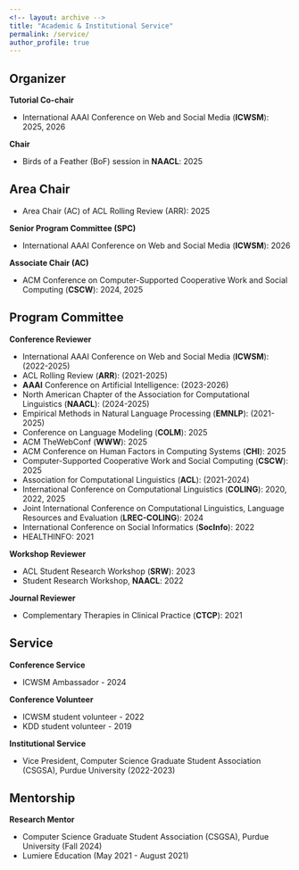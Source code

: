 ```yaml
---
<!-- layout: archive -->
title: "Academic & Institutional Service"
permalink: /service/
author_profile: true
---
```

## Organizer
**Tutorial Co-chair**
* International AAAI Conference on Web and Social Media (**ICWSM**): 2025, 2026
  
**Chair**
* Birds of a Feather (BoF) session in **NAACL**: 2025

## Area Chair

* Area Chair (AC) of ACL Rolling Review (ARR): 2025

**Senior Program Committee (SPC)**
* International AAAI Conference on Web and Social Media (**ICWSM**): 2026
  
**Associate Chair (AC)**
* ACM Conference on Computer-Supported Cooperative Work and Social Computing (**CSCW**): 2024, 2025

## Program Committee
**Conference Reviewer**
* International AAAI Conference on Web and Social Media (**ICWSM**): (2022-2025)
* ACL Rolling Review (**ARR**): (2021-2025)
* **AAAI** Conference on Artificial Intelligence: (2023-2026)
* North American Chapter of the Association for Computational Linguistics (**NAACL**): (2024-2025)
* Empirical Methods in Natural Language Processing (**EMNLP**): (2021-2025)
* Conference on Language Modeling (**COLM**): 2025
* ACM TheWebConf (**WWW**): 2025
* ACM Conference on Human Factors in Computing Systems (**CHI**): 2025
* Computer-Supported Cooperative Work and Social Computing (**CSCW**): 2025
* Association for Computational Linguistics (**ACL**): (2021-2024)
* International Conference on Computational Linguistics (**COLING**): 2020, 2022, 2025
* Joint International Conference on Computational Linguistics, Language Resources and Evaluation (**LREC-COLING**): 2024
* International Conference on Social Informatics (**SocInfo**): 2022
* HEALTHINFO: 2021

**Workshop Reviewer**
* ACL Student Research Workshop (**SRW**): 2023
* Student Research Workshop, **NAACL**: 2022

**Journal Reviewer**
* Complementary Therapies in Clinical Practice (**CTCP**): 2021

## Service
**Conference Service**
* ICWSM Ambassador - 2024
  
**Conference Volunteer**
<!--  * EMNLP student volunteer (Virtual) - 2022 -->
* ICWSM student volunteer - 2022
* KDD student volunteer - 2019

**Institutional Service**
* Vice President, Computer Science Graduate Student Association (CSGSA), Purdue University (2022-2023)

## Mentorship
**Research Mentor**
* Computer Science Graduate Student Association (CSGSA), Purdue University (Fall 2024)
* Lumiere Education (May 2021 - August 2021)



<!-- **Program Committee Member - Conference Reviewer**
* ICWSM 2022
* ACL Rolling Review (ARR) 2022
* EMNLP 2021
* ACL 2021
* HEALTHINFO 2021 
* COLING 2020

**Journal Reviewer**
* Complementary Therapies in Clinical Practice (CTCP), 2021 -->

